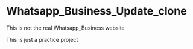 # Whatsapp_Business_Update_clone

This is not the real Whatsapp_Business website

This is just a practice project

